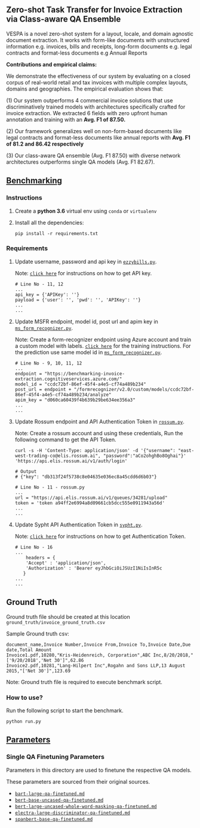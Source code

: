 ## **Zero-shot Task Transfer for Invoice Extraction via Class-aware QA Ensemble**

VESPA is a novel zero-shot system for a layout, locale, and domain agnostic document extraction. It works with form-like documents with unstructured information e.g. invoices, bills and receipts, long-form documents e.g. legal contracts and format-less documents e.g Annual Reports

**Contributions and empirical claims:**

We demonstrate the effectiveness of our system by evaluating on a closed corpus of real-world retail and tax invoices with multiple complex layouts, domains and geographies. The empirical evaluation shows that:

(1) Our system outperforms 4 commercial invoice solutions that use discriminatively trained models with architectures specifically crafted for invoice extraction. We extracted 6 fields with zero upfront human annotation and training with an **Avg. F1 of 87.50.**

(2) Our framework generalizes well on non-form-based documents like legal contracts and format-less documents like annual reports with **Avg. F1 of 81.2 and 86.42 respectively**

(3) Our class-aware QA ensemble (Avg. F1 87.50)  with diverse network architectures outperforms single QA models (Avg. F1 82.67).



## [Benchmarking](Code/Benchmark)


### Instructions

1. Create a **python 3.6** virtual env using `conda` or `virtualenv`

2. Install all the dependencies:

   ```
   pip install -r requirements.txt
   ```

### Requirements

1. Update username, password and api key in [`ezzybills.py`](Code/Benchmark/extractor/ezzybills.py).
   
   Note: [`click here`](https://www.ezzybills.com/api/) for instructions on how to get API key.
   ```
   # Line No - 11, 12
   ...
   api_key = {'APIKey': ''}
   payload = {'user': '', 'pwd': '', 'APIKey': ''}
   ...
   ...
   ```

   
2. Update MSFR endpoint, model id, post url and apim key in [`ms_form_recognizer.py`](Code/Benchmark/extractor/ms_form_recognizer.py).
   
   Note: Create a form-recognizer endpoint using Azure account and train a custom model with labels. [`click here`](https://docs.microsoft.com/en-us/azure/cognitive-services/form-recognizer/quickstarts/label-tool?tabs=v2-0) for the training instructions. For the prediction use same model id in [`ms_form_recognizer.py`](extractor/ms_form_recognizer.py).
   ```
   # Line No - 9, 10, 11, 12
   ...
   endpoint = "https://benchmarking-invoice-extraction.cognitiveservices.azure.com/"
   model_id = "ccdc72bf-86ef-45f4-a4e5-cf74a489b234"
   post_url = endpoint + "/formrecognizer/v2.0/custom/models/ccdc72bf-86ef-45f4-a4e5-cf74a489b234/analyze"
   apim_key = "d060ca60439f4b639b29be634ee356a3"
   ...
   ...
   ```

3. Update Rossum endpoint and API Authentication Token in [`rossum.py`](Code/Benchmark/extractor/rossum.py).

   Note: Create a rossum account and using these credentials, Run the following command to get the API Token.
   ```
   curl -s -H 'Content-Type: application/json' -d '{"username": "east-west-trading-co@elis.rossum.ai", "password":"aCo2ohghBo8Oghai"}' 'https://api.elis.rossum.ai/v1/auth/login'

   # Output 
   # {"key": "db313f24f5738c8e04635e036ec8a45cdd6d6b03"}
   ```

   ```
   # Line No - 11 - rossum.py
   ...
   url = "https://api.elis.rossum.ai/v1/queues/34281/upload"
   token = 'token a94ff2e6994a8d09661cb5dcc555e0911943a56d'
   ...
   ...
   ```

4. Update Sypht API Authentication Token in [`sypht.py`](Code/Benchmark/extractor/sypht.py).
   
   Note: [`click here`](https://docs.sypht.com/#section/Authentication) for instructions on how to get Authentication Token.
   ```
   # Line No - 16
   ...
       headers = {
       'Accept' : 'application/json',
       'Authorization' : 'Bearer eyJhbGciOiJSUzI1NiIsInR5c
      }
   ...
   ...
   ```
## Ground Truth
   
   Ground truth file should be created at this location ```ground_truth/invoice_ground_truth.csv```
   
   Sample Ground truth csv:
   ```
   document_name,Invoice Number,Invoice From,Invoice To,Invoice Date,Due date,Total Amount
   Invoice1.pdf,10280,"Kris-Heidenreich, Corporation",ABC Inc,8/20/2018,"['9/20/2018','Net 30']",62.86
   Invoice2.pdf,10281,"Lang-Hilpert Inc",Rogahn and Sons LLP,13 August 2015,"['Net 30']",123.69
   ```
   Note: Ground truth file is required to execute benchmark script.

### How to use?

Run the following script to start the benchmark.

```
python run.py

```

## [Parameters](Parameters)

### Single QA Finetuning Parameters
Parameters in this directory are used to finetune the respective QA models.

These parameters are sourced from their original sources.

* [`bart-large-qa-finetuned.md`](Parameters/single_qa_finetuning/bart-large-qa-finetuned.md)
* [`bert-base-uncased-qa-finetuned.md`](Parameters/single_qa_finetuning/bert-base-uncased-qa-finetuned.md)
* [`bert-large-uncased-whole-word-masking-qa-finetuned.md`](Parameters/single_qa_finetuning/bert-large-uncased-whole-word-masking-qa-finetuned.md)
* [`electra-large-discriminator-qa-finetuned.md`](Parameters/single_qa_finetuning/electra-large-discriminator-qa-finetuned.md)
* [`spanbert-base-qa-finetuned.md`](Parameters/single_qa_finetuning/spanbert-base-qa-finetuned.md)
